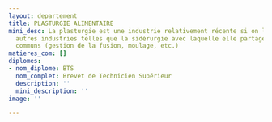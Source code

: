 ```yaml
---
layout: departement
title: PLASTURGIE ALIMENTAIRE
mini_desc: La plasturgie est une industrie relativement récente si on la compare aux
  autres industries telles que la sidérurgie avec laquelle elle partage certains points
  communs (gestion de la fusion, moulage, etc.)
matieres_com: []
diplomes:
- nom_diplome: BTS
  nom_complet: Brevet de Technicien Supérieur
  description: ''
  mini_description: ''
image: ''

---
```

